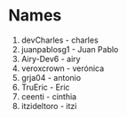 # Names
1. devCharles - charles
2. juanpablosg1 - Juan Pablo
3. Airy-Dev6  - airy
4. veroxcrown - verónica
5. grja04 - antonio
6. TruEric - Eric
7. ceenti - cinthia
8. itzideltoro - itzi 